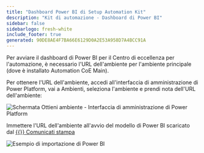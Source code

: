 ```yaml
---
title: "Dashboard Power BI di Setup Automation Kit"
description: "Kit di automazione - Dashboard di Power BI"
sidebar: false
sidebarlogo: fresh-white
include_footer: true
generated: 90DE8AE4F7BA66E6129D0A2E53A958D7A4BCC91A
---
```


Per avviare il dashboard di Power BI per il Centro di eccellenza per l'automazione, è necessario l'URL dell'ambiente per l'ambiente principale (dove è installato Automation CoE Main).

Per ottenere l'URL dell'ambiente, accedi all'interfaccia di amministrazione di Power Platform, vai a Ambienti, seleziona l'ambiente e prendi nota dell'URL dell'ambiente:

![Schermata Ottieni ambiente - Interfaccia di amministrazione di Power Platform](/images/get-environment.png)

Immettere l'URL dell'ambiente all'avvio del modello di Power BI scaricato dal [{{<product-name>}} Comunicati stampa](https://github.com/microsoft/powercat-automation-kit/releases)

![Esempio di importazione di Power BI](/images/power-bi-import.png)
